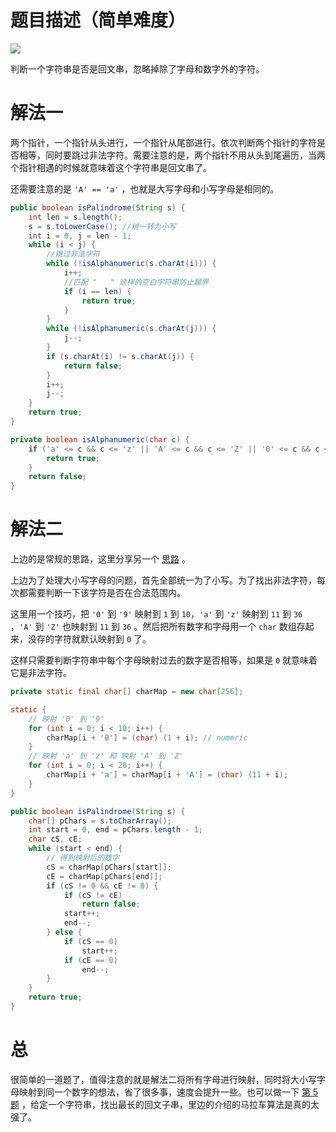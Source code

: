 # 题目描述（简单难度）

![](https://windliang.oss-cn-beijing.aliyuncs.com/125.jpg)

判断一个字符串是否是回文串，忽略掉除了字母和数字外的字符。

# 解法一

两个指针，一个指针从头进行，一个指针从尾部进行。依次判断两个指针的字符是否相等，同时要跳过非法字符。需要注意的是，两个指针不用从头到尾遍历，当两个指针相遇的时候就意味着这个字符串是回文串了。

还需要注意的是 `'A' == 'a'` ，也就是大写字母和小写字母是相同的。

```java
public boolean isPalindrome(String s) {
    int len = s.length();
    s = s.toLowerCase(); //统一转为小写
    int i = 0, j = len - 1;
    while (i < j) {
        //跳过非法字符
        while (!isAlphanumeric(s.charAt(i))) {
            i++;
            //匹配 "   " 这样的空白字符串防止越界
            if (i == len) {
                return true;
            }
        }
        while (!isAlphanumeric(s.charAt(j))) {
            j--;
        }
        if (s.charAt(i) != s.charAt(j)) {
            return false;
        }
        i++;
        j--;
    }
    return true; 
}

private boolean isAlphanumeric(char c) {
    if ('a' <= c && c <= 'z' || 'A' <= c && c <= 'Z' || '0' <= c && c <= '9') {
        return true;
    }
    return false;
}  
```

# 解法二

上边的是常规的思路，这里分享另一个 [思路](<https://leetcode.com/problems/valid-palindrome/discuss/39993/3ms-java-solution(beat-100-of-java-solution)>) 。

上边为了处理大小写字母的问题，首先全部统一为了小写。为了找出非法字符，每次都需要判断一下该字符是否在合法范围内。

这里用一个技巧，把 `'0'` 到 `'9'` 映射到 `1` 到 `10`，`'a'` 到 `'z'` 映射到 `11` 到 `36` ，`'A'` 到 `'Z'` 也映射到 `11` 到 `36` 。然后把所有数字和字母用一个 `char` 数组存起来，没存的字符就默认映射到 `0` 了。

这样只需要判断字符串中每个字母映射过去的数字是否相等，如果是 `0` 就意味着它是非法字符。

```java
private static final char[] charMap = new char[256];

static {
    // 映射 '0' 到 '9'
    for (int i = 0; i < 10; i++) {
        charMap[i + '0'] = (char) (1 + i); // numeric
    }
    // 映射 'a' 到 'z' 和 映射 'A' 到 'Z'
    for (int i = 0; i < 26; i++) {
        charMap[i + 'a'] = charMap[i + 'A'] = (char) (11 + i);
    }
}

public boolean isPalindrome(String s) {
    char[] pChars = s.toCharArray();
    int start = 0, end = pChars.length - 1;
    char cS, cE;
    while (start < end) {
        // 得到映射后的数字
        cS = charMap[pChars[start]];
        cE = charMap[pChars[end]];
        if (cS != 0 && cE != 0) {
            if (cS != cE)
                return false;
            start++;
            end--;
        } else {
            if (cS == 0)
                start++;
            if (cE == 0)
                end--;
        }
    }
    return true;
}
```

# 总

很简单的一道题了，值得注意的就是解法二将所有字母进行映射，同时将大小写字母映射到同一个数字的想法，省了很多事，速度会提升一些。也可以做一下 [第 5 题](<https://leetcode.wang/leetCode-5-Longest-Palindromic-Substring.html>) ，给定一个字符串，找出最长的回文子串，里边的介绍的马拉车算法是真的太强了。